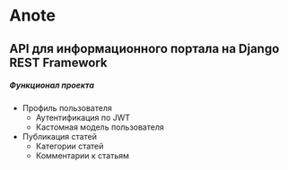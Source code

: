 # Anote

## API для информационного портала на Django REST Framework

##### Функционал проекта

* Профиль пользователя
    * Аутентификация по JWT
    * Кастомная модель пользователя
* Публикация статей
    * Категории статей
    * Комментарии к статьям
